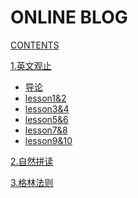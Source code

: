 # ONLINE BLOG

[CONTENTS](navigation.md)

[1.英文观止]()

*   [导论](1/导论.md)
*   [lesson1&amp;2](1/lesson1&amp;2.md)
*   [lesson3&amp;4](1/lesson3&amp;4.md)
*   [lesson5&amp;6](1/lesson5&amp;6.md)
*   [lesson7&amp;8](1/lesson7&amp;8.md)
*   [lesson9&amp;10](1/lesson9&amp;10.md)

[2.自然拼读]()

[3.格林法则]()